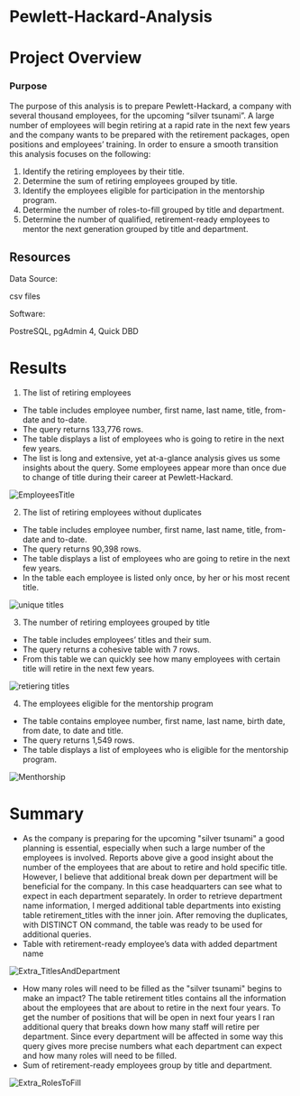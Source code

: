 # Pewlett-Hackard-Analysis

# Project Overview

### Purpose

The purpose of this analysis is to prepare Pewlett-Hackard, a company with several thousand employees, for the upcoming “silver tsunami”. A large number of employees will begin retiring at a rapid rate in the next few years and the company wants to be prepared with the retirement packages, open positions and employees’ training. In order to ensure a smooth transition this analysis focuses on the following:

1. Identify the retiring employees by their title.
2. Determine the sum of retiring employees grouped by title.
3. Identify the employees eligible for participation in the mentorship program.
4. Determine the number of roles-to-fill grouped by title and department.
5. Determine the number of qualified, retirement-ready employees to mentor the next generation grouped by title and department.

## Resources
Data Source:

 csv files

Software:

PostreSQL,
pgAdmin 4,
Quick DBD


# Results

1. The list of retiring employees

- The table includes employee number, first name, last name, title, from-date and to-date.
- The query returns 133,776 rows.
- The table displays a list of employees who is going to retire in the next few years.
- The list is long and extensive, yet at-a-glance analysis gives us some insights about the query. Some employees appear more than once due to change of title during   their career at Pewlett-Hackard.

![EmployeesTitle](https://user-images.githubusercontent.com/96400887/172651896-595a3f12-00fc-49a4-a9ec-763f0b8004e9.png)

2. The list of retiring employees without duplicates

- The table includes employee number, first name, last name, title, from-date and to-date.
- The query returns 90,398 rows.
- The table displays a list of employees who are going to retire in the next few years.
- In the table each employee is listed only once, by her or his most recent title.

![unique titles](https://user-images.githubusercontent.com/96400887/172652364-6229c939-9685-44ee-94b8-7d18c920043d.png)


3. The number of retiring employees grouped by title

- The table includes employees’ titles and their sum.
- The query returns a cohesive table with 7 rows.
- From this table we can quickly see how many employees with certain title will retire in the next few years.

![retiering titles](https://user-images.githubusercontent.com/96400887/172652643-d7970f17-ff97-41ea-a015-158e99df4075.png)

4. The employees eligible for the mentorship program

- The table contains employee number, first name, last name, birth date, from date, to date and title.
- The query returns 1,549 rows.
- The table displays a list of employees who is eligible for the mentorship program.

![Menthorship](https://user-images.githubusercontent.com/96400887/172721968-4bbcd886-aac1-407a-aa91-0fcefdc45013.png)


# Summary

- As the company is preparing for the upcoming "silver tsunami" a good planning is essential, especially when such a large number of the employees is involved. Reports above give a good insight about the number of the employees that are about to retire and hold specific title. However, I believe that additional break down per department will be beneficial for the company. In this case headquarters can see what to expect in each department separately. In order to retrieve department name information, I merged additional table departments into existing table retirement_titles with the inner join. After removing the duplicates, with DISTINCT ON command, the table was ready to be used for additional queries.
-  Table with retirement-ready employee’s data with added department name

![Extra_TitlesAndDepartment](https://user-images.githubusercontent.com/96400887/172720655-37022a79-d085-4c6e-a42b-78a87f85ac86.png)

- How many roles will need to be filled as the "silver tsunami" begins to make an impact?
The table retirement titles contains all the information about the employees that are about to retire in the next four years. To get the number of positions that will be open in next four years I ran additional query that breaks down how many staff will retire per department. Since every department will be affected in some way this query gives more precise numbers what each department can expect and how many roles will need to be filled.
- Sum of retirement-ready employees group by title and department.

![Extra_RolesToFill](https://user-images.githubusercontent.com/96400887/172721012-02569295-1cae-4312-b0c2-0bb8ce213f79.png)












